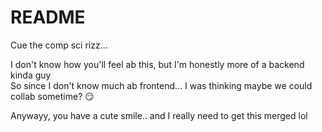 # README
Cue the comp sci rizz...<br>

I don't know how you'll feel ab this, but I'm honestly more of a backend kinda guy<br>
So since I don't know much ab frontend... I was thinking maybe we could collab sometime? 😏<br>

Anywayy, you have a cute smile.. and I really need to get this merged lol
